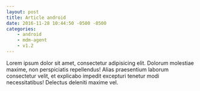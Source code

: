 ```yaml
---
layout: post
title: Article android
date: 2016-11-28 10:44:50 -0500 -0500
categories: 
    - android
    - mdm-agent
    - v1.2
---
```

Lorem ipsum dolor sit amet, consectetur adipisicing elit. Dolorum molestiae maxime, non perspiciatis repellendus! Alias praesentium laborum consectetur velit, et explicabo impedit excepturi tenetur modi necessitatibus! Delectus deleniti maxime vel.
